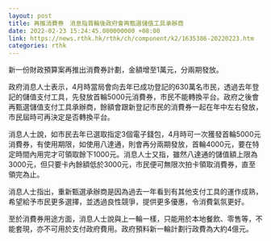 ```yaml
---
layout: post
title: 再推消費券　消息指首輪後政府會再甄選儲值工具承辦商
date: 2022-02-23 15:24:45.000000000 +08:00
link: https://news.rthk.hk/rthk/ch/component/k2/1635386-20220223.htm
categories: rthk
---
```


新一份財政預算案再推出消費券計劃，金額增至1萬元，分兩期發放。

政府消息人士表示，4月時當局會向去年已成功登記的630萬名市民，透過去年登記的儲值支付工具，先發放首輪5000元消費券，市民不能轉換平台。政府之後會再甄選儲值支付工具承辦商，餘額會跟新登記市民的消費券一起在年中左右發放，市民屆時可再決定是否轉換平台。

消息人士說，如市民去年已選取指定3個電子錢包，4月時可一次獲發首輪5000元消費券，有使用期限，如使用八達通，則會再分兩期發放，首輪4000元，要在特定時間內用完才可領取餘下1000元。消息人士又指，雖然八達通的儲值額上限為3000元，但只要卡內餘額低於3000元，市民便可無限次拍卡領取消費券，直至領完為止。

消息人士指出，重新甄選承辦商是因為過去一年看到有其他支付工具的運作成熟，希望給予市民更多選擇，並透過良性競爭，提供更多優惠，令消費氣氛更好。

至於消費券用途方面，消息人士說與上一輪一樣，只能用於本地餐飲、零售等，不能套現，亦不可用於支付政府費用。政府預料新一輪計劃行政費為大約4億元。
